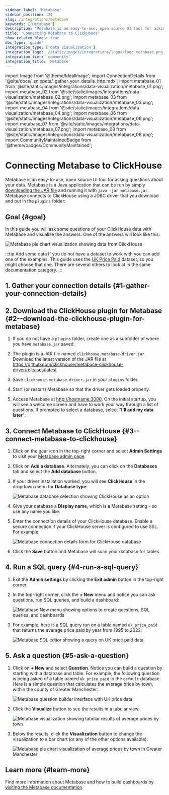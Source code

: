 ```yaml
---
sidebar_label: 'Metabase'
sidebar_position: 131
slug: /integrations/metabase
keywords: ['Metabase']
description: 'Metabase is an easy-to-use, open source UI tool for asking questions about your data.'
title: 'Connecting Metabase to ClickHouse'
show_related_blogs: true
doc_type: 'guide'
integration_type: ['data visualization']
integration_logo: '/static/images/integrations/logos/logo_metabase.png'
integration_tier: 'community'
integration_title: 'Metabase'
---
```


import Image from '@theme/IdealImage';
import ConnectionDetails from '@site/docs/_snippets/_gather_your_details_http.mdx';
import metabase_01 from '@site/static/images/integrations/data-visualization/metabase_01.png';
import metabase_02 from '@site/static/images/integrations/data-visualization/metabase_02.png';
import metabase_03 from '@site/static/images/integrations/data-visualization/metabase_03.png';
import metabase_04 from '@site/static/images/integrations/data-visualization/metabase_04.png';
import metabase_06 from '@site/static/images/integrations/data-visualization/metabase_06.png';
import metabase_07 from '@site/static/images/integrations/data-visualization/metabase_07.png';
import metabase_08 from '@site/static/images/integrations/data-visualization/metabase_08.png';
import CommunityMaintainedBadge from '@theme/badges/CommunityMaintained';

# Connecting Metabase to ClickHouse

<CommunityMaintainedBadge/>

Metabase is an easy-to-use, open source UI tool for asking questions about your data. Metabase is a Java application that can be run by simply <a href="https://www.metabase.com/start/oss/jar" target="_blank">downloading the JAR file</a> and running it with `java -jar metabase.jar`. Metabase connects to ClickHouse using a JDBC driver that you download and put in the `plugins` folder:

## Goal {#goal}

In this guide you will ask some questions of your ClickHouse data with Metabase and visualize the answers.  One of the answers will look like this:

  <Image size="md" img={metabase_08} alt="Metabase pie chart visualization showing data from ClickHouse" border />
<p/>

:::tip Add some data
If you do not have a dataset to work with you can add one of the examples.  This guide uses the [UK Price Paid](/getting-started/example-datasets/uk-price-paid.md) dataset, so you might choose that one.  There are several others to look at in the same documentation category.
:::

## 1. Gather your connection details {#1-gather-your-connection-details}
<ConnectionDetails />

## 2.  Download the ClickHouse plugin for Metabase {#2--download-the-clickhouse-plugin-for-metabase}

1. If you do not have a `plugins` folder, create one as a subfolder of where you have `metabase.jar` saved.

2. The plugin is a JAR file named `clickhouse.metabase-driver.jar`. Download the latest version of the JAR file at <a href="https://github.com/clickhouse/metabase-clickhouse-driver/release" target="_blank">https://github.com/clickhouse/metabase-clickhouse-driver/releases/latest</a>

3. Save `clickhouse.metabase-driver.jar` in your `plugins` folder.

4. Start (or restart) Metabase so that the driver gets loaded properly.

5. Access Metabase at <a href="http://localhost:3000/" target="_blank">http://hostname:3000</a>. On the initial startup, you will see a welcome screen and have to work your way through a list of questions. If prompted to select a database, select "**I'll add my data later**":

## 3.  Connect Metabase to ClickHouse {#3--connect-metabase-to-clickhouse}

1. Click on the gear icon in the top-right corner and select **Admin Settings** to visit your <a href="http://localhost:3000/admin/settings/setup" target="_blank">Metabase admin page</a>.

2. Click on **Add a database**. Alternately, you can click on the **Databases** tab and select the **Add database** button.

3. If your driver installation worked, you will see **ClickHouse** in the dropdown menu for **Database type**:

    <Image size="md" img={metabase_01} alt="Metabase database selection showing ClickHouse as an option" border />

4. Give your database a **Display name**, which is a Metabase setting - so use any name you like.

5. Enter the connection details of your ClickHouse database. Enable a secure connection if your ClickHouse server is configured to use SSL. For example:

    <Image size="md" img={metabase_02} alt="Metabase connection details form for ClickHouse database" border />

6. Click the **Save** button and Metabase will scan your database for tables.

## 4. Run a SQL query {#4-run-a-sql-query}

1. Exit the **Admin settings** by clicking the **Exit admin** button in the top-right corner.

2. In the top-right corner, click the **+ New** menu and notice you can ask questions, run SQL queries, and build a dashboard:

    <Image size="sm" img={metabase_03} alt="Metabase New menu showing options to create questions, SQL queries, and dashboards" border />

3. For example, here is a SQL query run on a table named `uk_price_paid` that returns the average price paid by year from 1995 to 2022:

    <Image size="md" img={metabase_04} alt="Metabase SQL editor showing a query on UK price paid data" border />

## 5. Ask a question {#5-ask-a-question}

1. Click on **+ New** and select **Question**. Notice you can build a question by starting with a database and table. For example, the following question is being asked of a table named `uk_price_paid` in the `default` database. Here is a simple question that calculates the average price by town, within the county of Greater Manchester:

    <Image size="md" img={metabase_06} alt="Metabase question builder interface with UK price data" border />

2. Click the **Visualize** button to see the results in a tabular view.

    <Image size="md" img={metabase_07} alt="Metabase visualization showing tabular results of average prices by town" border />

3. Below the results, click the **Visualization** button to change the visualization to a bar chart (or any of the other options available):

    <Image size="md" img={metabase_08} alt="Metabase pie chart visualization of average prices by town in Greater Manchester" border />

## Learn more {#learn-more}

Find more information about Metabase and how to build dashboards by <a href="https://www.metabase.com/docs/latest/" target="_blank">visiting the Metabase documentation</a>.
